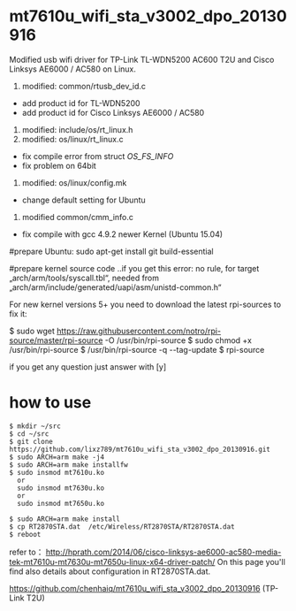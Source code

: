 # mt7610u_wifi_sta_v3002_dpo_20130916
Modified usb wifi driver for TP-Link TL-WDN5200 AC600 T2U and Cisco Linksys AE6000 / AC580 on Linux. 
1. modified:   common/rtusb_dev_id.c 
 * add product id for TL-WDN5200
 * add product id for Cisco Linksys AE6000 / AC580
1. modified:   include/os/rt_linux.h 
1. modified:   os/linux/rt_linux.c
 * fix compile error from struct _OS_FS_INFO_
 * fix problem on 64bit
1. modified:   os/linux/config.mk
 * change default setting for Ubuntu 
1. modified  common/cmm_info.c 
 * fix compile with gcc 4.9.2 newer Kernel (Ubuntu 15.04)

#prepare
Ubuntu: sudo apt-get install git build-essential

#prepare kernel source code
..if you get this error: no rule, for target „arch/arm/tools/syscall.tbl“, 
  needed from „arch/arm/include/generated/uapi/asm/unistd-common.h“
  
  For new kernel versions 5+ you need to download the latest rpi-sources to fix it:

$ sudo wget https://raw.githubusercontent.com/notro/rpi-source/master/rpi-source -O /usr/bin/rpi-source
$ sudo chmod +x /usr/bin/rpi-source
$ /usr/bin/rpi-source -q --tag-update
$ rpi-source
 
 if you get any question just answer with [y]


# how to use
```
$ mkdir ~/src
$ cd ~/src
$ git clone https://github.com/lixz789/mt7610u_wifi_sta_v3002_dpo_20130916.git
$ sudo ARCH=arm make -j4
$ sudo ARCH=arm make installfw
$ sudo insmod mt7610u.ko
  or
  sudo insmod mt7630u.ko
  or
  sudo insmod mt7650u.ko
  
$ sudo ARCH=arm make install
$ cp RT2870STA.dat  /etc/Wireless/RT2870STA/RT2870STA.dat
$ reboot
```
refer to：
http://hprath.com/2014/06/cisco-linksys-ae6000-ac580-media-tek-mt7610u-mt7630u-mt7650u-linux-x64-driver-patch/
On this page you'll find also details about configuration in RT2870STA.dat.

https://github.com/chenhaiq/mt7610u_wifi_sta_v3002_dpo_20130916 (TP-Link T2U)



